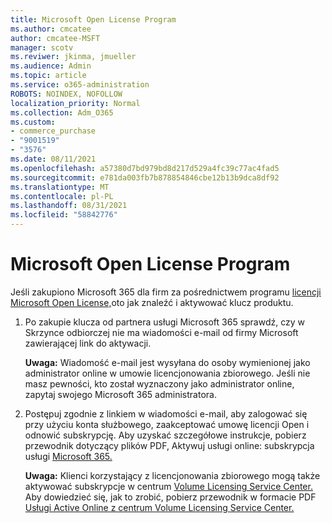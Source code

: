```yaml
---
title: Microsoft Open License Program
ms.author: cmcatee
author: cmcatee-MSFT
manager: scotv
ms.reviwer: jkinma, jmueller
ms.audience: Admin
ms.topic: article
ms.service: o365-administration
ROBOTS: NOINDEX, NOFOLLOW
localization_priority: Normal
ms.collection: Adm_O365
ms.custom:
- commerce_purchase
- "9001519"
- "3576"
ms.date: 08/11/2021
ms.openlocfilehash: a57380d7bd979bd8d217d529a4fc39c77ac4fad5
ms.sourcegitcommit: e781da003fb7b878854846cbe12b13b9dca8df92
ms.translationtype: MT
ms.contentlocale: pl-PL
ms.lasthandoff: 08/31/2021
ms.locfileid: "58842776"
---
```

# <a name="microsoft-open-license-program"></a>Microsoft Open License Program

Jeśli zakupiono Microsoft 365 dla firm za pośrednictwem programu [licencji Microsoft Open License,](https://go.microsoft.com/fwlink/p/?LinkID=613298)oto jak znaleźć i aktywować klucz produktu.

1. Po zakupie klucza od partnera usługi Microsoft 365 sprawdź, czy w Skrzynce odbiorczej nie ma wiadomości e-mail od firmy Microsoft zawierającej link do aktywacji.

    **Uwaga:** Wiadomość e-mail jest wysyłana do osoby wymienionej jako administrator online w umowie licencjonowania zbiorowego. Jeśli nie masz pewności, kto został wyznaczony jako administrator online, zapytaj swojego Microsoft 365 administratora.
1. Postępuj zgodnie z linkiem w wiadomości e-mail, aby zalogować się przy użyciu konta służbowego, zaakceptować umowę licencji Open i odnowić subskrypcję. Aby uzyskać szczegółowe instrukcje, pobierz przewodnik dotyczący plików PDF, Aktywuj usługi online: subskrypcja usługi [Microsoft 365.](https://go.microsoft.com/fwlink/p/?LinkId=618100)

    **Uwaga:** Klienci korzystający z licencjonowania zbiorowego mogą także aktywować subskrypcje w centrum [Volume Licensing Service Center.](https://go.microsoft.com/fwlink/p/?LinkID=282016) Aby dowiedzieć się, jak to zrobić, pobierz przewodnik w formacie PDF [Usługi Active Online z centrum Volume Licensing Service Center.](https://go.microsoft.com/fwlink/p/?LinkId=618096)